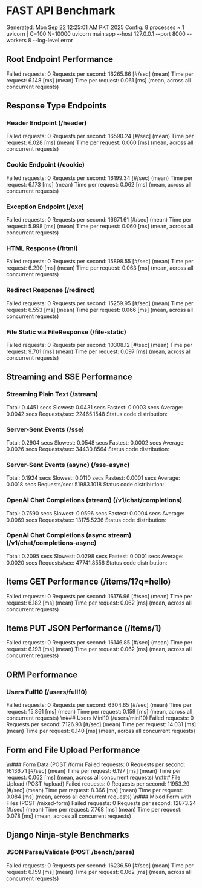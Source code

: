# FAST API Benchmark

Generated: Mon Sep 22 12:25:01 AM PKT 2025
Config: 8 processes × 1 uvicorn | C=100 N=10000
uvicorn main:app --host 127.0.0.1 --port 8000 --workers 8 --log-level error

## Root Endpoint Performance

Failed requests: 0
Requests per second: 16265.66 [#/sec] (mean)
Time per request: 6.148 [ms] (mean)
Time per request: 0.061 [ms] (mean, across all concurrent requests)

## Response Type Endpoints

### Header Endpoint (/header)

Failed requests: 0
Requests per second: 16590.24 [#/sec] (mean)
Time per request: 6.028 [ms] (mean)
Time per request: 0.060 [ms] (mean, across all concurrent requests)

### Cookie Endpoint (/cookie)

Failed requests: 0
Requests per second: 16199.34 [#/sec] (mean)
Time per request: 6.173 [ms] (mean)
Time per request: 0.062 [ms] (mean, across all concurrent requests)

### Exception Endpoint (/exc)

Failed requests: 0
Requests per second: 16671.61 [#/sec] (mean)
Time per request: 5.998 [ms] (mean)
Time per request: 0.060 [ms] (mean, across all concurrent requests)

### HTML Response (/html)

Failed requests: 0
Requests per second: 15898.55 [#/sec] (mean)
Time per request: 6.290 [ms] (mean)
Time per request: 0.063 [ms] (mean, across all concurrent requests)

### Redirect Response (/redirect)

Failed requests: 0
Requests per second: 15259.95 [#/sec] (mean)
Time per request: 6.553 [ms] (mean)
Time per request: 0.066 [ms] (mean, across all concurrent requests)

### File Static via FileResponse (/file-static)

Failed requests: 0
Requests per second: 10308.12 [#/sec] (mean)
Time per request: 9.701 [ms] (mean)
Time per request: 0.097 [ms] (mean, across all concurrent requests)

## Streaming and SSE Performance

### Streaming Plain Text (/stream)

Total: 0.4451 secs
Slowest: 0.0431 secs
Fastest: 0.0003 secs
Average: 0.0042 secs
Requests/sec: 22465.1548
Status code distribution:

### Server-Sent Events (/sse)

Total: 0.2904 secs
Slowest: 0.0548 secs
Fastest: 0.0002 secs
Average: 0.0026 secs
Requests/sec: 34430.8564
Status code distribution:

### Server-Sent Events (async) (/sse-async)

Total: 0.1924 secs
Slowest: 0.0110 secs
Fastest: 0.0001 secs
Average: 0.0018 secs
Requests/sec: 51983.1018
Status code distribution:

### OpenAI Chat Completions (stream) (/v1/chat/completions)

Total: 0.7590 secs
Slowest: 0.0596 secs
Fastest: 0.0004 secs
Average: 0.0069 secs
Requests/sec: 13175.5236
Status code distribution:

### OpenAI Chat Completions (async stream) (/v1/chat/completions-async)

Total: 0.2095 secs
Slowest: 0.0298 secs
Fastest: 0.0001 secs
Average: 0.0020 secs
Requests/sec: 47741.8556
Status code distribution:

## Items GET Performance (/items/1?q=hello)

Failed requests: 0
Requests per second: 16176.96 [#/sec] (mean)
Time per request: 6.182 [ms] (mean)
Time per request: 0.062 [ms] (mean, across all concurrent requests)

## Items PUT JSON Performance (/items/1)

Failed requests: 0
Requests per second: 16146.85 [#/sec] (mean)
Time per request: 6.193 [ms] (mean)
Time per request: 0.062 [ms] (mean, across all concurrent requests)

## ORM Performance

### Users Full10 (/users/full10)

Failed requests: 0
Requests per second: 6304.65 [#/sec] (mean)
Time per request: 15.861 [ms] (mean)
Time per request: 0.159 [ms] (mean, across all concurrent requests)
\n### Users Mini10 (/users/mini10)
Failed requests: 0
Requests per second: 7126.93 [#/sec] (mean)
Time per request: 14.031 [ms] (mean)
Time per request: 0.140 [ms] (mean, across all concurrent requests)

## Form and File Upload Performance

\n### Form Data (POST /form)
Failed requests: 0
Requests per second: 16136.71 [#/sec] (mean)
Time per request: 6.197 [ms] (mean)
Time per request: 0.062 [ms] (mean, across all concurrent requests)
\n### File Upload (POST /upload)
Failed requests: 0
Requests per second: 11953.29 [#/sec] (mean)
Time per request: 8.366 [ms] (mean)
Time per request: 0.084 [ms] (mean, across all concurrent requests)
\n### Mixed Form with Files (POST /mixed-form)
Failed requests: 0
Requests per second: 12873.24 [#/sec] (mean)
Time per request: 7.768 [ms] (mean)
Time per request: 0.078 [ms] (mean, across all concurrent requests)

## Django Ninja-style Benchmarks

### JSON Parse/Validate (POST /bench/parse)

Failed requests: 0
Requests per second: 16236.59 [#/sec] (mean)
Time per request: 6.159 [ms] (mean)
Time per request: 0.062 [ms] (mean, across all concurrent requests)
